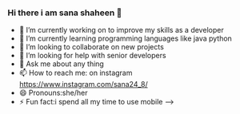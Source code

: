 ### Hi there i am sana shaheen 👋

- 🔭 I’m currently working on to improve my skills as a developer
- 🌱 I’m currently learning programming languages like java python 
- 👯 I’m looking to collaborate on new projects
- 🤔 I’m looking for help with senior developers
- 💬 Ask me about any thing 
- 📫 How to reach me: on instagram https://www.instagram.com/sana24_8/
- 😄 Pronouns:she/her 
- ⚡ Fun fact:i spend all my time to use mobile
-->
